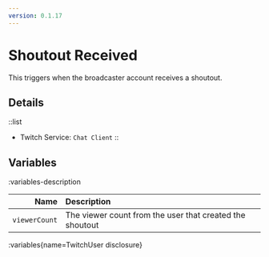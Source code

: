 ```yaml
---
version: 0.1.17
---
```


# Shoutout Received
This triggers when the broadcaster account receives a shoutout.

## Details
::list
- Twitch Service: `Chat Client`
::

## Variables
:variables-description

Name | Description
----:|:------------
`viewerCount` | The viewer count from the user that created the shoutout

:variables{name=TwitchUser disclosure}